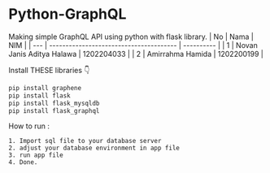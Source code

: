 ﻿# Python-GraphQL
Making simple GraphQL API using python with flask library.
| No  | Nama                                     | NIM        |
| --- | ---------------------------------------  | ---------- |
| 1   | Novan Janis Aditya Halawa              | 1202204033 |
| 2   | Amirrahma Hamida                       | 1202200199 |

Install THESE libraries 👇
```py
pip install graphene
pip install flask
pip install flask_mysqldb
pip install flask_graphql

```

How to run :
```
1. Import sql file to your database server
2. adjust your database environment in app file
3. run app file
4. Done.
